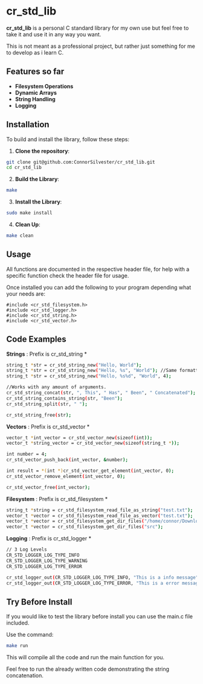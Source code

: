 # cr_std_lib

**cr_std_lib** is a personal C standard library for my own use but feel free to take it and use it in any way you want.

This is not meant as a professional project, but rather just something for me to develop as i learn C.

## Features so far
- **Filesystem Operations**
- **Dynamic Arrays**
- **String Handling**
- **Logging**

## Installation
To build and install the library, follow these steps:

1. **Clone the repository**:
```bash
git clone git@github.com:ConnorSilvester/cr_std_lib.git
cd cr_std_lib
```
2. **Build the Library**:
```bash 
make
```
3. **Install the Library**:
```bash 
sudo make install
```
4. **Clean Up**:
```bash 
make clean
```

## Usage
All functions are documented in the respective header file, for help with a specific function check the header file for usage.

Once installed you can add the following to your program depending what your needs are:

```
#include <cr_std_filesystem.h>
#include <cr_std_logger.h>
#include <cr_std_string.h>
#include <cr_std_vector.h>
```

## Code Examples

**Strings** : Prefix is cr_std_string *
```bash
string_t *str = cr_std_string_new("Hello, World");
string_t *str = cr_std_string_new("Hello, %s", "World"); //Same formatting as printf
string_t *str = cr_std_string_new("Hello, %s%d", "World", 4);
```
```bash
//Works with any amount of arguments.
cr_std_string_concat(str, ", This", " Has", " Been", " Concatenated");
cr_std_string_contains_string(str, "Been");
cr_std_string_split(str, " ");

cr_std_string_free(str);
```

**Vectors** : Prefix is cr_std_vector *
```bash
vector_t *int_vector = cr_std_vector_new(sizeof(int));
vector_t *string_vector = cr_std_vector_new(sizeof(string_t *));
```
```bash
int number = 4;
cr_std_vector_push_back(int_vector, &number);

int result = *(int *)cr_std_vector_get_element(int_vector, 0);
cr_std_vector_remove_element(int_vector, 0);

cr_std_vector_free(int_vector);
```

**Filesystem** : Prefix is cr_std_filesystem *
```bash
string_t *string = cr_std_filesystem_read_file_as_string("test.txt");
vector_t *vector = cr_std_filesystem_read_file_as_vector("test.txt");
vector_t *vector = cr_std_filesystem_get_dir_files("/home/connor/Downloads");
vector_t *vector = cr_std_filesystem_get_dir_files("src");
```

**Logging** : Prefix is cr_std_logger *
```bash
// 3 Log Levels
CR_STD_LOGGER_LOG_TYPE_INFO 
CR_STD_LOGGER_LOG_TYPE_WARNING
CR_STD_LOGGER_LOG_TYPE_ERROR
```

```bash
cr_std_logger_out(CR_STD_LOGGER_LOG_TYPE_INFO, "This is a info message");
cr_std_logger_out(CR_STD_LOGGER_LOG_TYPE_ERROR, "This is a error message with filename : %s", file_name); //Same formatting as printf
```

## Try Before Install
If you would like to test the library before install you can use the main.c file included.

Use the command:
```bash 
make run
```

This will compile all the code and run the main function for you. 

Feel free to run the already written code demonstrating the string concatenation.
